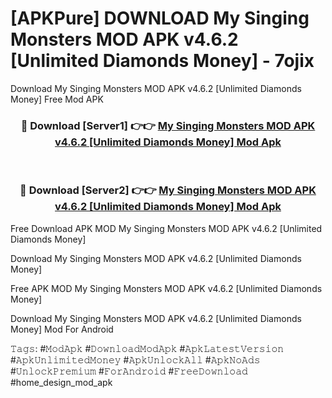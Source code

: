 # [APKPure] DOWNLOAD My Singing Monsters MOD APK v4.6.2 [Unlimited Diamonds Money] - 7ojix
Download My Singing Monsters MOD APK v4.6.2 [Unlimited Diamonds Money] Free Mod APK

<div align="center">
<h3>🔴 Download [Server1] 👉👉 <a href="https://apk-comot.site?title=My_Singing_Monsters_MOD_APK_v4.6.2_[Unlimited_Diamonds_Money]">My Singing Monsters MOD APK v4.6.2 [Unlimited Diamonds Money] Mod Apk</a></h3><br>

<h3>🔴 Download [Server2] 👉👉 <a href="https://apk-comot.site?title=My_Singing_Monsters_MOD_APK_v4.6.2_[Unlimited_Diamonds_Money]">My Singing Monsters MOD APK v4.6.2 [Unlimited Diamonds Money] Mod Apk</a></h3>
</div>


Free Download APK MOD My Singing Monsters MOD APK v4.6.2 [Unlimited Diamonds Money]

Download My Singing Monsters MOD APK v4.6.2 [Unlimited Diamonds Money] 

Free APK MOD My Singing Monsters MOD APK v4.6.2 [Unlimited Diamonds Money] 

Download My Singing Monsters MOD APK v4.6.2 [Unlimited Diamonds Money] Mod For Android

𝚃𝚊𝚐𝚜: #𝙼𝚘𝚍𝙰𝚙𝚔 #𝙳𝚘𝚠𝚗𝚕𝚘𝚊𝚍𝙼𝚘𝚍𝙰𝚙𝚔 #𝙰𝚙𝚔𝙻𝚊𝚝𝚎𝚜𝚝𝚅𝚎𝚛𝚜𝚒𝚘𝚗 #𝙰𝚙𝚔𝚄𝚗𝚕𝚒𝚖𝚒𝚝𝚎𝚍𝙼𝚘𝚗𝚎𝚢 #𝙰𝚙𝚔𝚄𝚗𝚕𝚘𝚌𝚔𝙰𝚕𝚕 #𝙰𝚙𝚔𝙽𝚘𝙰𝚍𝚜 #𝚄𝚗𝚕𝚘𝚌𝚔𝙿𝚛𝚎𝚖𝚒𝚞𝚖 #𝙵𝚘𝚛𝙰𝚗𝚍𝚛𝚘𝚒𝚍 #𝙵𝚛𝚎𝚎𝙳𝚘𝚠𝚗𝚕𝚘𝚊𝚍 #home_design_mod_apk